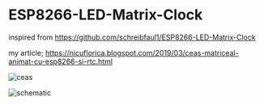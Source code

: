 # ESP8266-LED-Matrix-Clock
inspired from https://github.com/schreibfaul1/ESP8266-LED-Matrix-Clock

my article; https://nicuflorica.blogspot.com/2019/03/ceas-matriceal-animat-cu-esp8266-si-rtc.html

![ceas](https://4.bp.blogspot.com/-sPenR_UCMYA/XKEeiTulrlI/AAAAAAAAY7A/pjJxiMm3iCo-j3SLFzuTvmfkJRRP7LP2wCLcBGAs/s1600/ceas0.jpg)

![schematic](https://3.bp.blogspot.com/-oYz6Dml-Slo/XKEfVyfs2AI/AAAAAAAAY7M/oMhxZ32D9FE4gWhtQ6AOy_g8_a2MvPx6QCLcBGAs/s1600/ESP8266_LED_Matrix_Clock_DHT.gif)
